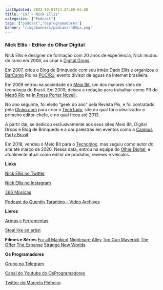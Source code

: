 ```yaml
---
lastUpdated: 2022-10-01T14:27:00-03:00
title: "E67 - Nick Ellis"
categories: ["Podcast"]
tags: ["podcast","osprogramadores"]
banner: "/img/banners/podcast-400px.png"
---
```


### Nick Ellis - Editor do Olhar Digital

Nick Ellis é designer de formação com 20 anos de experiência, Nick mudou de ramo em 2006, ao criar o [Digital Drops](https://digitaldrops.com.br/). 

Em 2007, criou o [Blog de Brinquedo](https://blogdebrinquedo.com.br/) com seu irmão [Dado Ellis](https://www.instagram.com/dadoellis/?hl=en) e organizou o [BarCamp](https://en.wikipedia.org/wiki/BarCamp) Rio na [PUC/RJ](http://www.puc-rio.br/), evento divisor de águas na Internet brasileira. 

Em 2009 entrou na sociedade do [Meio Bit](https://meiobit.com/), um dos maiores sites de tecnologia do Brasil. Em 2009, deixou a redação para trabalhar como PR do [Metrô Rio](https://www.metrorio.com.br/) na [In Press Porter Novelli](https://inpresspni.com.br/). 

No ano seguinte, foi eleito “geek do ano” pela Revista Pix, e foi contratado pela [Globo.com](https://www.globo.com/) para criar o [TechTudo](https://www.techtudo.com.br/), site do qual foi o idealizador e primeiro editor-chefe, e no qual ficou até 2013. 

A partir daí, se dedicou exclusivamente aos seus sites Meio Bit, Digital Drops e Blog de Brinquedo e a dar palestras em eventos como a [Campus Party Brasil](https://brasil.campus-party.org/). 

Em 2018, vendeu o Meio Bit para o [Tecnoblog](https://tecnoblog.net/), mas seguiu como autor do site até março de 2020. Nessa data, entrou na equipe do [Olhar Digital](https://olhardigital.com.br/), e atualmente atual como editor de produtos, reviews e veículos.

<SpotifyEmbed episode="5lk36wk26wY0gXM4Jr6tsu"></SpotifyEmbed>

**Links**

[Nick Ellis no Twitter](https://twitter.com/NickEllis)

[Nick Ellis no Instagram](https://www.instagram.com/nickellis/)

[366 Músicas](https://www.youtube.com/366musicas)

[Podcast do Quentin Tarantino - Video Archives](https://pod.link/1627069896)

**Livros**

[Armas e Ferramentas](https://www.amazon.com.br/Armas-ferramentas-Brad-Smith/dp/8550815667/ref=sr_1_1?__mk_pt_BR=%C3%85M%C3%85%C5%BD%C3%95%C3%91&crid=6B034QDLOTXZ&keywords=Armas+e+Ferramentas&qid=1664586261&qu=eyJxc2MiOiIwLjI4IiwicXNhIjoiMC4xNSIsInFzcCI6IjAuMzQifQ%3D%3D&sprefix=armas+e+ferramentas%2Caps%2C113&sr=8-1)

[Steal like an artist](https://www.amazon.ca/Steal-Like-Artist-Things-Creative/dp/0761169253/ref=sr_1_1?keywords=steal+like+an+artist&qid=1664586226&qu=eyJxc2MiOiIxLjAwIiwicXNhIjoiMC41MiIsInFzcCI6IjAuNzYifQ%3D%3D&sr=8-1) 

**Filmes e Séries**
[For all Mankind](https://en.wikipedia.org/wiki/For_All_Mankind_(TV_series))
[Nightmare Alley](https://en.wikipedia.org/wiki/Nightmare_Alley_(2021_film))
[Top Gun Maverick](https://en.wikipedia.org/wiki/Top_Gun:_Maverick)
[The Offer](https://en.wikipedia.org/wiki/The_Offer)
[The Expanse](https://en.wikipedia.org/wiki/The_Expanse_(TV_series))
[Strange New Worlds](https://en.wikipedia.org/wiki/Star_Trek:_Strange_New_Worlds)


**Os Programadores**

[Grupo no Telegram](https://t.me/osprogramadores)

[Canal do Youtube do OsProgramadores](https://www.youtube.com/channel/UCt_YNYGl6K5yNXlXEQDdwWg?view_as=subscriber)

[Twitter do Marcelo Pinheiro](https://twitter.com/mpinheir)

